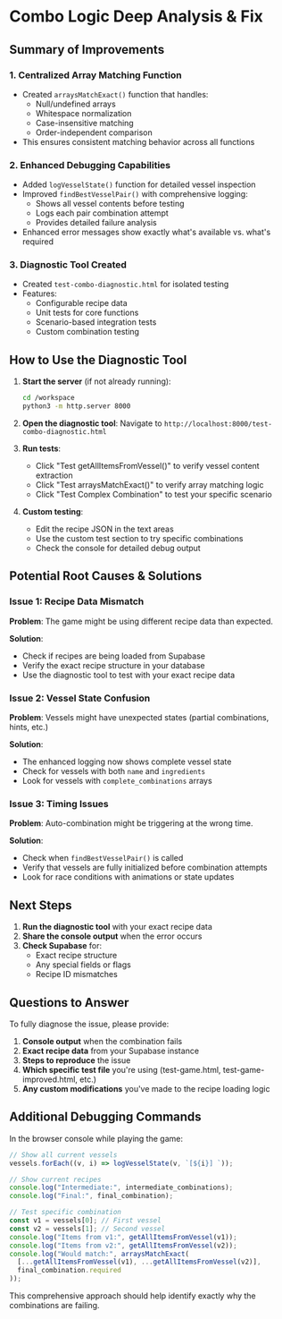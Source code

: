 # Combo Logic Deep Analysis & Fix

## Summary of Improvements

### 1. **Centralized Array Matching Function**
- Created `arraysMatchExact()` function that handles:
  - Null/undefined arrays
  - Whitespace normalization
  - Case-insensitive matching
  - Order-independent comparison
- This ensures consistent matching behavior across all functions

### 2. **Enhanced Debugging Capabilities**
- Added `logVesselState()` function for detailed vessel inspection
- Improved `findBestVesselPair()` with comprehensive logging:
  - Shows all vessel contents before testing
  - Logs each pair combination attempt
  - Provides detailed failure analysis
- Enhanced error messages show exactly what's available vs. what's required

### 3. **Diagnostic Tool Created**
- Created `test-combo-diagnostic.html` for isolated testing
- Features:
  - Configurable recipe data
  - Unit tests for core functions
  - Scenario-based integration tests
  - Custom combination testing

## How to Use the Diagnostic Tool

1. **Start the server** (if not already running):
   ```bash
   cd /workspace
   python3 -m http.server 8000
   ```

2. **Open the diagnostic tool**:
   Navigate to `http://localhost:8000/test-combo-diagnostic.html`

3. **Run tests**:
   - Click "Test getAllItemsFromVessel()" to verify vessel content extraction
   - Click "Test arraysMatchExact()" to verify array matching logic
   - Click "Test Complex Combination" to test your specific scenario

4. **Custom testing**:
   - Edit the recipe JSON in the text areas
   - Use the custom test section to try specific combinations
   - Check the console for detailed debug output

## Potential Root Causes & Solutions

### Issue 1: Recipe Data Mismatch
**Problem**: The game might be using different recipe data than expected.

**Solution**: 
- Check if recipes are being loaded from Supabase
- Verify the exact recipe structure in your database
- Use the diagnostic tool to test with your exact recipe data

### Issue 2: Vessel State Confusion
**Problem**: Vessels might have unexpected states (partial combinations, hints, etc.)

**Solution**:
- The enhanced logging now shows complete vessel state
- Check for vessels with both `name` and `ingredients`
- Look for vessels with `complete_combinations` arrays

### Issue 3: Timing Issues
**Problem**: Auto-combination might be triggering at the wrong time.

**Solution**:
- Check when `findBestVesselPair()` is called
- Verify that vessels are fully initialized before combination attempts
- Look for race conditions with animations or state updates

## Next Steps

1. **Run the diagnostic tool** with your exact recipe data
2. **Share the console output** when the error occurs
3. **Check Supabase** for:
   - Exact recipe structure
   - Any special fields or flags
   - Recipe ID mismatches

## Questions to Answer

To fully diagnose the issue, please provide:

1. **Console output** when the combination fails
2. **Exact recipe data** from your Supabase instance
3. **Steps to reproduce** the issue
4. **Which specific test file** you're using (test-game.html, test-game-improved.html, etc.)
5. **Any custom modifications** you've made to the recipe loading logic

## Additional Debugging Commands

In the browser console while playing the game:

```javascript
// Show all current vessels
vessels.forEach((v, i) => logVesselState(v, `[${i}] `));

// Show current recipes
console.log("Intermediate:", intermediate_combinations);
console.log("Final:", final_combination);

// Test specific combination
const v1 = vessels[0]; // First vessel
const v2 = vessels[1]; // Second vessel
console.log("Items from v1:", getAllItemsFromVessel(v1));
console.log("Items from v2:", getAllItemsFromVessel(v2));
console.log("Would match:", arraysMatchExact(
  [...getAllItemsFromVessel(v1), ...getAllItemsFromVessel(v2)],
  final_combination.required
));
```

This comprehensive approach should help identify exactly why the combinations are failing.